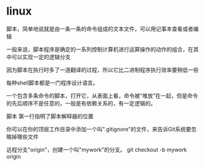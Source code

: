 # linux

脚本，简单地说就是由一条一条的命令组成的文本文件，可以用记事本查看或者编辑

一般来说，脚本程序是确定的一系列控制计算机进行运算操作的动作的组合，在其中可以实现一定的逻辑分支

因为脚本在执行时多了一道翻译的过程，所以它比二进制程序执行效率要稍低一些

每种shell脚本都是一门程序设计语言。

一个包含多条命令的脚本，打开它，从表面上看，命令被“堆放”在一起，但是命令的先后顺序不是任意的，一般是有依赖关系的，有一定逻辑的。

脚本 第一行指明了脚本解释器的位置

你可以在你的顶层工作目录中添加一个叫".gitignore"的文件，来告诉Git系统要忽略掉哪些文件

远程分支"origin"，创建一个叫"mywork"的分支。
 git checkout -b mywork origin
